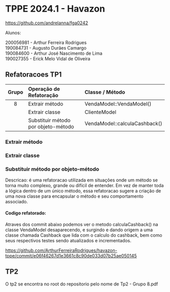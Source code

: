 # TPPE 2024.1 - Havazon

https://github.com/andrelanna/fga0242

Alunos:

200056981 - Arthur Ferreira Rodrigues<br>
190084731 - Augusto Durães Camargo<br>
190084600 - Arthur José Nascimento de Lima<br>
190027355 - Erick Melo Vidal de Oliveira


## Refatoracoes TP1

| Grupo | Operação de Refatoração             | Classe / Método         |
|:-----:|:------------------------------------|:------------------------|
|   8   | Extrair método                      | VendaModel::VendaModel()|
|       | Extrair classe                      | ClienteModel            |
|       | Substituir método por objeto-método | VendaModel::calculaCashback() |

### Extrair método

### Extrair classe 

### Substituir método por objeto-método

Descricao: é uma refatoracao utilizada em situações onde um método se torna muito complexo, grande ou difícil de entender. Em vez de manter toda a lógica dentro de um único método, essa refatoracao sugere a criação de uma nova classe para encapsular o método e seu comportamento associado.

#### Codigo refatorado:

Atraves dos commit abaixo podemos ver o metodo calculaCashback() na classe VendaModel desaparecendo, e surgindo e dando origem a uma classe chamada Cashback que lida com o calculo do cashback, bem como seus respectivos testes sendo atualizados e incrementados.

https://github.com/ArthurFerreiraRodrigues/havazon-tppe/commit/e06f46267d1e3661c8c90de033d07b25ae050145

## TP2 

O tp2 se encontra no root do repositorio pelo nome de Tp2 - Grupo 8.pdf
